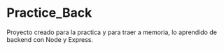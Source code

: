 # Practice_Back

Proyecto creado para la practica y para traer a memoria, lo aprendido de backend con Node y Express. 